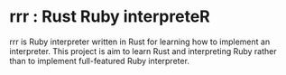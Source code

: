 rrr : Rust Ruby interpreteR
===
rrr is Ruby interpreter written in Rust for learning how to implement an interpreter.
This project is aim to learn Rust and interpreting Ruby rather than to implement full-featured Ruby interpreter.
